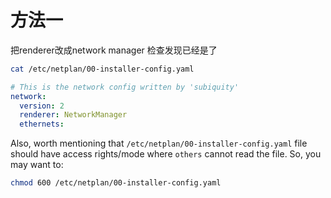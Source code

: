 # 方法一
把renderer改成network manager
检查发现已经是了

```bash
cat /etc/netplan/00-installer-config.yaml
```

```yaml
# This is the network config written by 'subiquity'
network:
  version: 2
  renderer: NetworkManager
  ethernets:
```

Also, worth mentioning that `/etc/netplan/00-installer-config.yaml` file should have access rights/mode where `others` cannot read the file. So, you may want to:

```bash
chmod 600 /etc/netplan/00-installer-config.yaml
```

